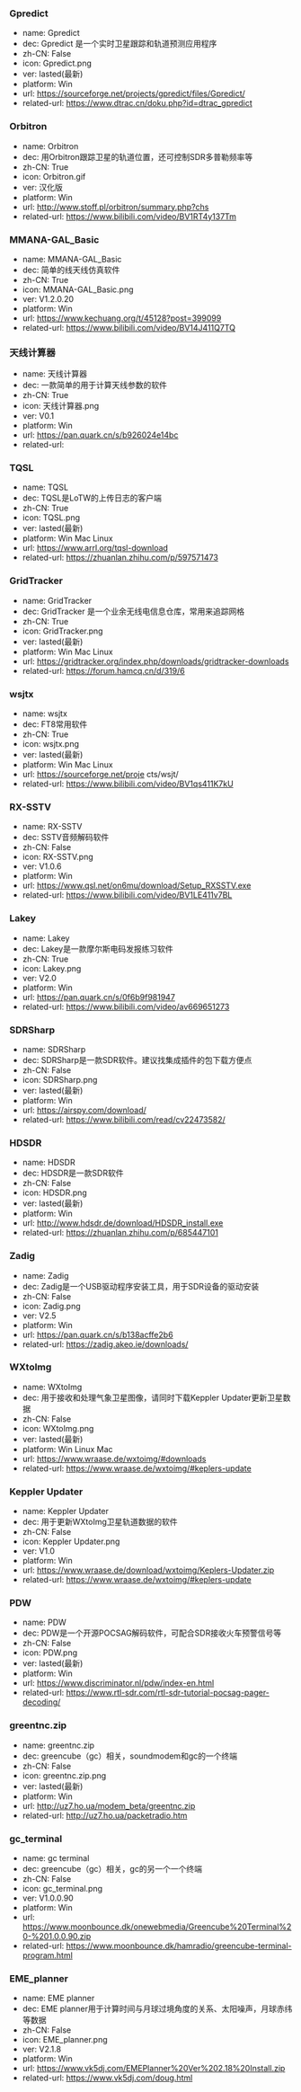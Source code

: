 ### Gpredict
- name: Gpredict
- dec: Gpredict 是一个实时卫星跟踪和轨道预测应用程序
- zh-CN: False
- icon: Gpredict.png
- ver: lasted(最新)
- platform: Win
- url: https://sourceforge.net/projects/gpredict/files/Gpredict/
- related-url: https://www.dtrac.cn/doku.php?id=dtrac_gpredict
### Orbitron
- name: Orbitron
- dec: 用Orbitron跟踪卫星的轨道位置，还可控制SDR多普勒频率等
- zh-CN: True
- icon: Orbitron.gif
- ver: 汉化版
- platform: Win
- url: http://www.stoff.pl/orbitron/summary.php?chs
- related-url: https://www.bilibili.com/video/BV1RT4y137Tm
### MMANA-GAL_Basic
- name: MMANA-GAL_Basic
- dec: 简单的线天线仿真软件
- zh-CN: True
- icon: MMANA-GAL_Basic.png
- ver: V1.2.0.20
- platform: Win
- url: https://www.kechuang.org/t/45128?post=399099
- related-url: https://www.bilibili.com/video/BV14J411Q7TQ
### 天线计算器
- name: 天线计算器
- dec: 一款简单的用于计算天线参数的软件
- zh-CN: True
- icon: 天线计算器.png
- ver: V0.1
- platform: Win
- url: https://pan.quark.cn/s/b926024e14bc
- related-url: 
### TQSL
- name: TQSL
- dec: TQSL是LoTW的上传日志的客户端
- zh-CN: True
- icon: TQSL.png
- ver: lasted(最新)
- platform: Win Mac Linux
- url: https://www.arrl.org/tqsl-download
- related-url: https://zhuanlan.zhihu.com/p/597571473
### GridTracker
- name: GridTracker
- dec: GridTracker 是一个业余无线电信息仓库，常用来追踪网格
- zh-CN: True
- icon: GridTracker.png
- ver: lasted(最新)
- platform: Win Mac Linux
- url: https://gridtracker.org/index.php/downloads/gridtracker-downloads
- related-url: https://forum.hamcq.cn/d/319/6
### wsjtx
- name: wsjtx
- dec: FT8常用软件
- zh-CN: True
- icon: wsjtx.png
- ver: lasted(最新)
- platform: Win Mac Linux
- url: https://sourceforge.net/proje cts/wsjt/
- related-url: https://www.bilibili.com/video/BV1qs411K7kU
### RX-SSTV
- name: RX-SSTV
- dec: SSTV音频解码软件
- zh-CN: False
- icon: RX-SSTV.png
- ver: V1.0.6
- platform: Win
- url: https://www.qsl.net/on6mu/download/Setup_RXSSTV.exe
- related-url: https://www.bilibili.com/video/BV1LE411v7BL
### Lakey
- name: Lakey
- dec: Lakey是一款摩尔斯电码发报练习软件
- zh-CN: True
- icon: Lakey.png
- ver: V2.0
- platform: Win
- url: https://pan.quark.cn/s/0f6b9f981947
- related-url: https://www.bilibili.com/video/av669651273
### SDRSharp
- name: SDRSharp
- dec: SDRSharp是一款SDR软件。建议找集成插件的包下载方便点
- zh-CN: False
- icon: SDRSharp.png
- ver: lasted(最新)
- platform: Win
- url: https://airspy.com/download/
- related-url: https://www.bilibili.com/read/cv22473582/
### HDSDR
- name: HDSDR
- dec: HDSDR是一款SDR软件
- zh-CN: False
- icon: HDSDR.png
- ver: lasted(最新)
- platform: Win
- url: http://www.hdsdr.de/download/HDSDR_install.exe
- related-url: https://zhuanlan.zhihu.com/p/685447101
### Zadig
- name: Zadig
- dec: Zadig是一个USB驱动程序安装工具，用于SDR设备的驱动安装
- zh-CN: False
- icon: Zadig.png
- ver: V2.5
- platform: Win
- url: https://pan.quark.cn/s/b138acffe2b6
- related-url: https://zadig.akeo.ie/downloads/
### WXtoImg
- name: WXtoImg
- dec: 用于接收和处理气象卫星图像，请同时下载Keppler Updater更新卫星数据
- zh-CN: False
- icon: WXtoImg.png
- ver: lasted(最新)
- platform: Win Linux Mac
- url: https://www.wraase.de/wxtoimg/#downloads
- related-url: https://www.wraase.de/wxtoimg/#keplers-update
### Keppler Updater
- name: Keppler Updater
- dec: 用于更新WXtoImg卫星轨道数据的软件
- zh-CN: False
- icon: Keppler Updater.png
- ver: V1.0
- platform: Win
- url: https://www.wraase.de/download/wxtoimg/Keplers-Updater.zip
- related-url: https://www.wraase.de/wxtoimg/#keplers-update
### PDW
- name: PDW
- dec: PDW是一个开源POCSAG解码软件，可配合SDR接收火车预警信号等
- zh-CN: False
- icon: PDW.png
- ver: lasted(最新)
- platform: Win
- url: https://www.discriminator.nl/pdw/index-en.html
- related-url: https://www.rtl-sdr.com/rtl-sdr-tutorial-pocsag-pager-decoding/
### greentnc.zip
- name: greentnc.zip
- dec: greencube（gc）相关，soundmodem和gc的一个终端
- zh-CN: False
- icon: greentnc.zip.png
- ver: lasted(最新)
- platform: Win
- url: http://uz7.ho.ua/modem_beta/greentnc.zip
- related-url: http://uz7.ho.ua/packetradio.htm
### gc_terminal
- name: gc terminal
- dec: greencube（gc）相关，gc的另一个一个终端
- zh-CN: False
- icon: gc_terminal.png
- ver: V1.0.0.90
- platform: Win
- url: https://www.moonbounce.dk/onewebmedia/Greencube%20Terminal%20-%201.0.0.90.zip
- related-url: https://www.moonbounce.dk/hamradio/greencube-terminal-program.html
### EME_planner
- name: EME planner
- dec: EME planner用于计算时间与月球过境角度的关系、太阳噪声，月球赤纬等数据
- zh-CN: False
- icon: EME_planner.png
- ver: V2.1.8
- platform: Win
- url: https://www.vk5dj.com/EMEPlanner%20Ver%202.18%20Install.zip
- related-url: https://www.vk5dj.com/doug.html



